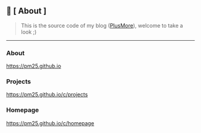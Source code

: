 ## 🔎 [ About ]

> This is the source code of my blog ([PlusMore](https://pm25.github.io/)), welcome to take a look ;)

---

### About

https://pm25.github.io

### Projects

https://pm25.github.io/c/projects

### Homepage

https://pm25.github.io/c/homepage
